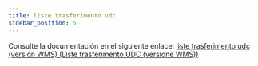 ```yaml
---
title: liste trasferimento udc
sidebar_position: 5
---
```


Consulte la documentación en el siguiente enlace: [liste trasferimento udc (versión WMS) (Liste trasferimento UDC (versione WMS))](/docs/logistics/udc/loading-unit-packing-lists/transfer-unit)